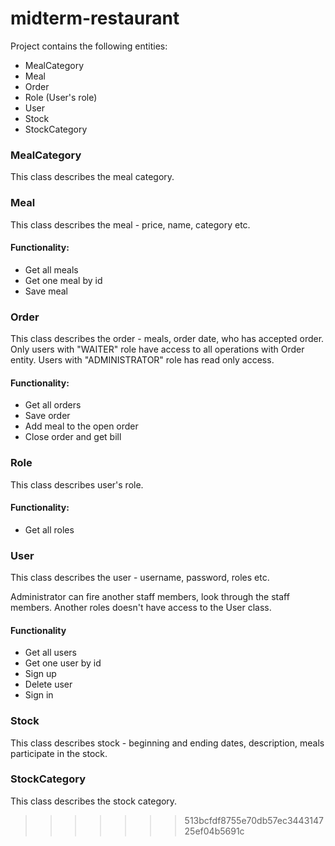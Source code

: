 # midterm-restaurant

Project contains the following entities:

* MealCategory
* Meal
* Order
* Role (User's role)
* User
* Stock
* StockCategory

### MealCategory
This class describes the meal category.

### Meal
This class describes the meal - price, name, category etc.

#### Functionality:
* Get all meals
* Get one meal by id
* Save meal

### Order
This class describes the order - meals, order date, who has accepted order. Only users with "WAITER" role have access to all operations with Order entity. Users with "ADMINISTRATOR" role has read only access.

#### Functionality:
* Get all orders
* Save order
* Add meal to the open order
* Close order and get bill

### Role
This class describes user's role.

#### Functionality:
* Get all roles

### User
This class describes the user - username, password, roles etc.

Administrator can fire another staff members, look through the staff members. Another roles doesn't have access to the User class.

#### Functionality
* Get all users
* Get one user by id
* Sign up
* Delete user
* Sign in

### Stock
This class describes stock - beginning and ending dates, description, meals participate in the stock.

### StockCategory 
This class describes the stock category.
>>>>>>> 513bcfdf8755e70db57ec344314725ef04b5691c
  
  
